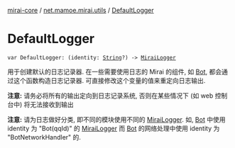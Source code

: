 [mirai-core](../index.md) / [net.mamoe.mirai.utils](index.md) / [DefaultLogger](./-default-logger.md)

# DefaultLogger

`var DefaultLogger: (identity: `[`String`](https://kotlinlang.org/api/latest/jvm/stdlib/kotlin/-string/index.html)`?) -> `[`MiraiLogger`](-mirai-logger/index.md)

用于创建默认的日志记录器. 在一些需要使用日志的 Mirai 的组件, 如 [Bot](../net.mamoe.mirai/-bot/index.md), 都会通过这个函数构造日志记录器.
可直接修改这个变量的值来重定向日志输出.

**注意:** 请务必将所有的输出定向到日志记录系统, 否则在某些情况下 (如 web 控制台中) 将无法接收到输出

**注意:** 请为日志做好分类, 即不同的模块使用不同的 [MiraiLogger](-mirai-logger/index.md).
如, [Bot](../net.mamoe.mirai/-bot/index.md) 中使用 identity 为 "Bot(qqId)" 的 [MiraiLogger](-mirai-logger/index.md)
而 [Bot](../net.mamoe.mirai/-bot/index.md) 的网络处理中使用 identity 为 "BotNetworkHandler" 的.

